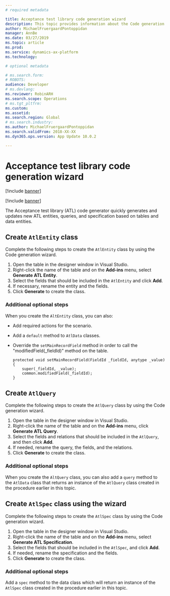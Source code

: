 ```yaml
---
# required metadata

title: Acceptance test library code generation wizard
description: This topic provides information about the Code generation wizard for the Acceptance test library.
author: MichaelFruergaardPontoppidan
manager: AnnBe
ms.date: 03/27/2019
ms.topic: article
ms.prod: 
ms.service: dynamics-ax-platform
ms.technology: 

# optional metadata

# ms.search.form: 
# ROBOTS: 
audience: Developer
# ms.devlang: 
ms.reviewer: RobinARH
ms.search.scope: Operations
# ms.tgt_pltfrm: 
ms.custom: 
ms.assetid: 
ms.search.region: Global
# ms.search.industry: 
ms.author: MichaelFruergaardPontoppidan
ms.search.validFrom: 2018-XX-XX
ms.dyn365.ops.version: App Update 10.0.2

---
```


# Acceptance test library code generation wizard

[!include [banner](../includes/banner.md)]

[!include [banner](../includes/preview-banner.md)]

The Acceptance test library (ATL) code generator quickly generates and updates new ATL entities, queries, and specification based on tables and data entities.

## Create `AtlEntity` class 
Complete the following steps to create the `AtlEntity` class by using the Code generation wizard.

1. Open the table in the designer window in Visual Studio.
2. Right-click the name of the table and on the **Add-ins** menu, select **Generate ATL Entity**.
3. Select the fields that should be included in the `AtlEntity` and click **Add**.
4. If necessary, rename the entity and the fields.
5. Click **Generate** to create the class.
	
	
### Additional optional steps 
When you create the `AltEntity` class, you can also:

- Add required actions for the scenario.
- Add a `default` method to `AtlData` classes.
- Override the `setMainRecordField` method in order to call the "modifiedField(_fieldId)" method on the table.

    ```
    protected void setMainRecordField(FieldId _fieldId, anytype _value)
    {
        super(_fieldId, _value);
        common.modifiedField(_fieldId);
    }
    ```

## Create `AtlQuery` 
Complete the following steps to create the `AtlQuery` class by using the Code generation wizard. 

1. Open the table in the designer window in Visual Studio.
2. Right-click the name of the table and on the **Add-ins** menu, click **Generate ATL Query**.
3. Select the fields and relations that should be included in the `AtlQuery`, and then click **Add**.
4. If needed, rename the query, the fields, and the relations.
6. Click **Generate** to create the class.
	
	
### Additional optional steps
When you create the `AltQuery` class, you can also add a `query` method to the `AtlData` class that returns an instance of the `AtlQuery` class created in the procedure earlier in this topic.

## Create `AtlSpec` class using the wizard
Complete the following steps to create the `AtlSpec` class by using the Code generation wizard.

1. Open the table in the designer window in Visual Studio.
2. Right-click the name of the table and on the **Add-ins** menu, select **Generate ATL Specification**.
3. Select the fields that should be included in the `AtlSpec`, and click **Add**.
4. If needed, rename the specification and the fields.
5. Click **Generate** to create the class.
	
	
### Additional optional steps 

Add a `spec` method to the data class which will return an instance of the `AtlSpec` class created in the procedure earlier in this topic.
